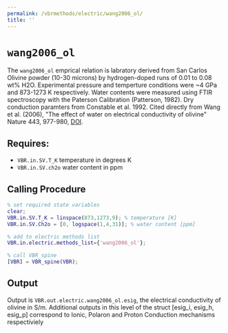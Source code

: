 ```yaml
---
permalink: /vbrmethods/electric/wang2006_ol/
title: ''
---
```

# `wang2006_ol`

The `wang2006_ol` emprical relation is labratory derived from San Carlos Olivine powder (10-30 microns) by hydrogen-doped runs of 0.01 to 0.08 wt% H2O. Experimental pressure and temperture conditions were ~4 GPa and 873-1273 K respectively. Water contents were measured using FTIR spectroscopy with the Paterson Calibration (Patterson, 1982). Dry conduction paramters from Constable et al. 1992.  Cited directly from Wang et al. (2006), "The effect of water on electrical conductivity of olivine" Nature 443, 977-980, [DOI](https://doi.org/10.1038/nature05256).

## Requires:
* `VBR.in.SV.T_K` temperature in degrees K
* `VBR.in.SV.ch2o` water content in ppm

## Calling Procedure

```matlab
% set required state variables
clear;
VBR.in.SV.T_K = linspace(873,1273,9); % temperature [K]
VBR.in.SV.Ch2o = [0, logspace(1,4,31)]; % water content [ppm]

% add to electric methods list
VBR.in.electric.methods_list={'wang2006_ol'};

% call VBR_spine
[VBR] = VBR_spine(VBR);
```

## Output
Output is `VBR.out.electric.wang2006_ol.esig`, the electrical conductivity of olivine in S/m.
Additional outputs in this level of the struct [esig_i, esig_h, esig_p] correspond to Ionic, Polaron and Proton Conduction mechanisms respectiviely

